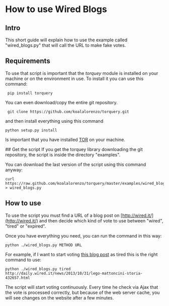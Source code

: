 # How to use Wired Blogs
## Intro
This short guide will explain how to use the example called "wired_blogs.py" that will call the URL to make fake votes.

## Requirements
To use that script is important that the *torquey* module is installed on your machine or on the environment in use. To install it you can use this command:

     pip install torquery

You can even download/copy the entire git repository.

     git clone https://github.com/koalalorenzo/torquery.git

and then install everything using this command

    python setup.py install

Is important that you have installed [TOR](https://www.torproject.org/) on your machine.

## Get the script
If you get the torquey library downloading the git repository, the script is inside the directory "examples". 

You can download the last version of the script using this command anyway:

    curl https://raw.github.com/koalalorenzo/torquery/master/examples/wired_blogs.py > wired_blogs.py 

## How to use
To use the script you must find a URL of a blog post on [http://wired.it/](http://wired.it/) and then decide which kind of vote to use between "wired", "tired" or "expired".

Once you have everything you need, you can run the command in this way:

    python ./wired_blogs.py METHOD URL

For example, if I want to start voting [this blog post](http://daily.wired.it/news/2013/10/31/lego-mattoncini-storia-432657.html) as tired this is the right command to use:

    python ./wired_blogs.py tired http://daily.wired.it/news/2013/10/31/lego-mattoncini-storia-432657.html

The script will start voting continuously. Every time he check via Ajax that the vote is processed correctly, but because of the web server cache, you will see changes on the website after a few minutes.
